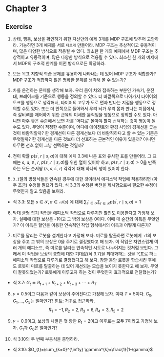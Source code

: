 # Chapter 3
## Exercise
1. 상태, 행동, 보상을 확인하기 위한 자신만의 예제 3개를 MDP 구조에 맞추어 고안하라. 가능하면 3개 예제를 서로 `다르게` 만들어라. MDP 구조는 추상적이고 유동적이며, 많은 다양한 방식으로 적용될 수 있다. 최소한 한 개의 예제에서 MDP 구조는 추상적이고 유동적이며, 많은 다양한 방식으로 적용될 수 있다. 최소한 한 개의 예제에서 MDP의 구조적 한계를 어떤 방식으로든 확장하라.
>

2. 모든 목표 지향적 학습 문제를 유용하게 나타내는 데 있어 MDP 구조가 적합한가? MDP 구조가 적합하지 않은 명확한 문제를 생각해 볼 수 있는가?
>

3. 차를 운전하는 문제를 생각해 보자. 우리 몸이 차와 접촉하는 부분인 가속기, 운전대, 브레이크를 기준으로 행동을 정의할 수 있다. 더 바깥쪽으로 나아가서 타이어의 토크를 행동으로 생각해서, 타이어의 고무가 도로 면과 만나는 지점을 행동으로 정의할 수도 있다. 또는 더 안쪽으로 들어와서 우리 뇌가 우리 몸과 만나는 지점에서, 즉 갈비뼈를 제어하기 위한 근육의 미세한 움직임을 행동으로 정의할 수도 있다. 아니면 아주 놓은 수준에서 보면 차를 '어디로' 몰아야 할지 선택하는 것이 행동이 될 수도 있다. 무엇이 적정한 수준이며, 어디에 에이전트와 환경 사잉의 경계선을 긋는 것이 바람직할까? 한 경계선이 다른 경계선보다 더 바람직하다고 할 수 있는 기준은 무엇일까? 한 경계선을 다른 것보다 더 선호하는 근본적인 이유가 있을까? 아니면 아무런 선호 없이 그냥 선택하는 것일까?
>

4. 전이 확률 $p\left(s^{\prime}, r \mid s, a\right)$에 대해 예제 3.3에 나온 표와 유사한 표를 만들어라. 그 표에는 $s$, $a$, $s^{\prime}$, $r$, $p\left(s^{\prime}, r \mid s, a\right)$를 위한 열이 있어야 하고, $p\left(s^{\prime}, r \mid s, a\right) >0$을 만족하는 모든 순서쌍 $(s, a, s^{\prime}, r)$ 각각에 대해 하나의 행이 있어야 한다.
>

5. `3.1`절의 방정식들은 연속된 경우에 대한 것이라서 에피소딕 작업에 적용하려면 (아주 조금) 수정할 필요가 있다. 식 3.3의 수정된 버전을 제시함으로써 필요한 수정이 무엇인지 알고 있음을 보여라.

* 식 3.3: 모든 $s \in \mathcal{S}, a \in \mathcal{A}(s)$ 에 대해 $\sum_{s^{\prime} \in \mathcal{S}} \sum_{r \in \mathcal{R}} p\left(s^{\prime}, r \mid s, a\right)=1$

>

6. 막대 균형 잡기 작업을 에피소딕 작업으로 다루지만 할인도 이용한다고 가정해 보자. 실패에 대한 보상은 -1이고 그 밖의 보상은 0이다. 이때 매 순간의 이득은 무엇인가? 이 이득은 할인을 이용한 연속적인 작업 형식에서의 이득과 어떻게 다른가?
>

7. 미로를 달리는 로봇을 설계한다고 가정해 보자. 미로를 탈출하면 로봇에게 +1의 보상을 주고 그 밖의 보상은 0을 주기로 결정했다고 해 보자. 이 작업은 자연스럽게 여러 개의 에피소드, 즉 미로를 달리는 연속적인 시도로 나누어지는 것처럼 보인다. 그래서 이 작업을 보상의 총합에 대한 기대값(식 3.7)을 최대화하는 것을 목표로 하는 에피소딕 작업으로 다루기로 결정했다고 해 보자. 잠깐 동안 로봇을 학습시킨 후에도 로봇이 미로를 탈출하는 데 있어 개선되는 모습을 보이지 못한다고 해 보자. 무엇이 잘못되었는가? 로봇에게 이루고자 하는 것이 무엇인지 효과적으로 전달했는가?

* 식 3.7: $G_{t} \doteq R_{t+1}+R_{t+2}+R_{t+3}+\cdots+R_{T}$
>

8. $\gamma = 0.5$이고 다음과 같이 보상이 주어진다고 가정해 보자. 이때 $T = 5$이다. $G_{0}, G_{1}, \ldots, G_{5}$는 얼마인가? 힌트: 거꾸로 접근하라.
$$R_{1}=-1, R_{2}=2, R_{3}=6, R_{4}=3, R_{5}=2$$

>

9. $\gamma = 0.9$이고, 보상의 나열은 첫 항만 $R_{1}=2$이고 이후로는 모두 7이라고 가정해 보자. $G_{1}$과 $G_{0}$은 얼마인가?
>

10. 식 3.10의 두 번째 부등식을 증명하라.
* 식 3.10: $G_{t}=\sum_{k=0}^{\infty} \gamma^{k}=\frac{1}{1-\gamma}$

>
    